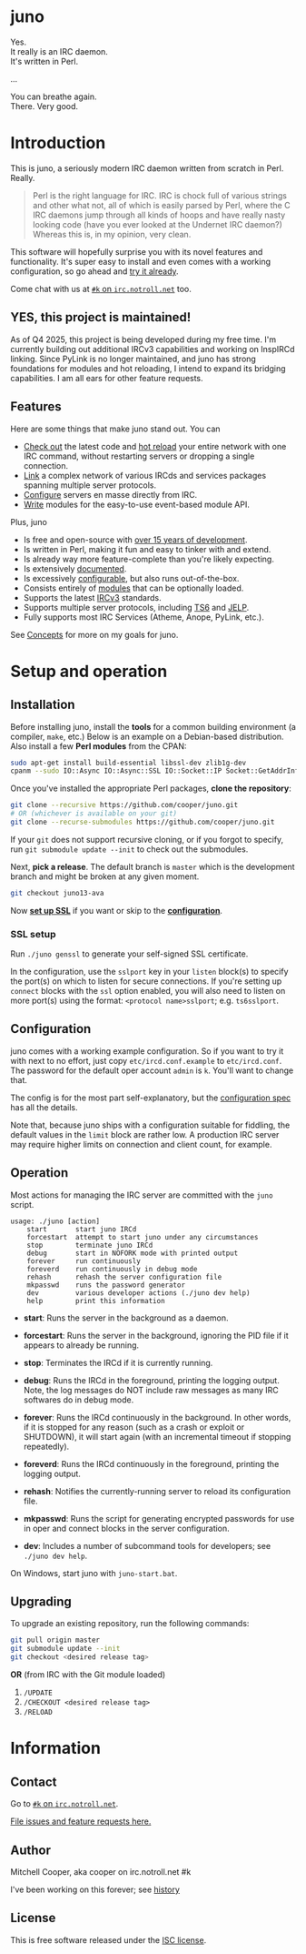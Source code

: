 # juno

Yes.  
It really is an IRC daemon.  
It's written in Perl.  

...  

You can breathe again.  
There. Very good.  

# Introduction

This is juno, a seriously modern IRC daemon written from scratch
in Perl. Really.

> Perl is the right language for IRC. IRC is chock full of various strings and
> other what not, all of which is easily parsed by Perl, where the C IRC daemons
> jump through all kinds of hoops and have really nasty looking code (have you
> ever looked at the Undernet IRC daemon?) Whereas this is, in my opinion, very
> clean.

This software will hopefully surprise you with its novel features and
functionality. It's super easy to install and even comes with a working
configuration, so go ahead and [try it already](#installation).

Come chat with us at
[`#k` on `irc.notroll.net`](irc://irc.notroll.net/k) too.

## YES, this project is maintained!

As of Q4 2025, this project is being developed during my free time. I'm currently
building out additional IRCv3 capabilities and working on InspIRCd linking. Since
PyLink is no longer maintained, and juno has strong foundations for modules and
hot reloading, I intend to expand its bridging capabilities. I am all ears for
other feature requests.

## Features

Here are some things that make juno stand out. You can

* [Check out](doc/modules.md#git) the latest code and [hot reload](doc/modules.md#reload)
  your entire network with one IRC command, without restarting servers or dropping a
  single connection.
* [Link](doc/ts6.md#supported-software) a complex network of various IRCds and
  services packages spanning multiple server protocols.
* [Configure](doc/modules.md#configurationset) servers en masse directly from IRC.
* [Write](doc/index.md#technical) modules for the easy-to-use event-based
  module API.

Plus, juno

* Is free and open-source with [over 15 years of development](doc/history.md).
* Is written in Perl, making it fun and easy to tinker with and extend.
* Is already way more feature-complete than you're likely expecting.
* Is extensively [documented](doc/index.md).
* Is excessively [configurable](doc/config.md), but also runs out-of-the-box.
* Consists entirely of [modules](doc/modules.md) that can be optionally loaded.
* Supports the latest [IRCv3](doc/ircv3.md) standards.
* Supports multiple server protocols, including [TS6](doc/ts6.md#supported-software)
  and [JELP](doc/technical/proto/jelp.md).
* Fully supports most IRC Services (Atheme, Anope, PyLink, etc.).

See [Concepts](doc/concepts.md) for more on my goals for juno.

# Setup and operation

## Installation

Before installing juno, install the **tools** for a common building environment
(a compiler, `make`, etc.) Below is an example on a Debian-based distribution.
Also install a few **Perl modules** from the CPAN:

```bash
sudo apt-get install build-essential libssl-dev zlib1g-dev
cpanm --sudo IO::Async IO::Async::SSL IO::Socket::IP Socket::GetAddrInfo JSON JSON::XS DBD::SQLite
```

Once you've installed the appropriate Perl packages, **clone the repository**:

```bash
git clone --recursive https://github.com/cooper/juno.git
# OR (whichever is available on your git)
git clone --recurse-submodules https://github.com/cooper/juno.git
```

If your `git` does not support recursive cloning, or if you forgot to specify,
run `git submodule update --init` to check out the submodules.

Next, **pick a release**. The default branch is `master` which is the
development branch and might be broken at any given moment.
```bash
git checkout juno13-ava
```

Now [**set up SSL**](#ssl-setup) if you want or skip to the
[**configuration**](#configuration).

### SSL setup

Run `./juno genssl` to generate your self-signed SSL certificate.

In the configuration, use the `sslport` key in your `listen` block(s) to specify
the port(s) on which to listen for secure connections. If you're setting up
`connect` blocks with the `ssl` option enabled, you will also need to listen
on more port(s) using the format: `<protocol name>sslport`; e.g. `ts6sslport`.

## Configuration

juno comes with a working example configuration. So if you want to try it with
next to no effort, just copy `etc/ircd.conf.example` to `etc/ircd.conf`.
The password for the default oper account `admin` is `k`. You'll want to change that.

The config is for the most part self-explanatory, but the [configuration spec](doc/config.md)
has all the details.

Note that, because juno ships with a configuration suitable for fiddling, the
default values in the `limit` block are rather low. A production IRC server may
require higher limits on connection and client count, for example.

## Operation

Most actions for managing the IRC server are committed with the `juno` script.

```
usage: ./juno [action]
    start       start juno IRCd
    forcestart  attempt to start juno under any circumstances
    stop        terminate juno IRCd
    debug       start in NOFORK mode with printed output
    forever     run continuously
    foreverd    run continuously in debug mode
    rehash      rehash the server configuration file
    mkpasswd    runs the password generator
    dev         various developer actions (./juno dev help)
    help        print this information
```

* __start__: Runs the server in the background as a daemon.

* __forcestart__: Runs the server in the background, ignoring the PID file if it
  appears to already be running.

* __stop__: Terminates the IRCd if it is currently running.

* __debug__: Runs the IRCd in the foreground, printing the logging output. Note,
 the log messages do NOT include raw messages as many IRC softwares do in debug mode.

* __forever__: Runs the IRCd continuously in the background. In other words, if
  it is stopped for any reason (such as a crash or exploit or SHUTDOWN), it will
  start again (with an incremental timeout if stopping repeatedly).

* __foreverd__: Runs the IRCd continuously in the foreground, printing the
  logging output.

* __rehash__: Notifies the currently-running server to reload its configuration
  file.

* __mkpasswd__: Runs the script for generating encrypted passwords for use in
  oper and connect blocks in the server configuration.

* __dev__: Includes a number of subcommand tools for developers; see
  `./juno dev help`.

On Windows, start juno with `juno-start.bat`.

## Upgrading

To upgrade an existing repository, run the following commands:

```bash
git pull origin master
git submodule update --init
git checkout <desired release tag>
```

**OR** (from IRC with the Git module loaded)

1. `/UPDATE`
2. `/CHECKOUT <desired release tag>`
3. `/RELOAD`

# Information

## Contact

Go to [`#k` on `irc.notroll.net`](irc://irc.notroll.net/k).

[File issues and feature requests here.](https://github.com/cooper/juno/issues)

## Author

Mitchell Cooper, aka cooper on irc.notroll.net #k

I've been working on this forever; see [history](doc/history.md)

## License

This is free software released under the [ISC license](LICENSE).

